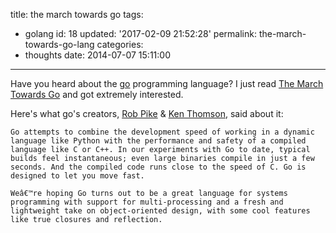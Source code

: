 title: the march towards go
tags:
  - golang
id: 18
updated: '2017-02-09 21:52:28'
permalink: the-march-towards-go-lang
categories:
  - thoughts
date: 2014-07-07 15:11:00
---


Have you heard about the [go](https://golang.org) programming language?
I just read [The March Towards Go](http://zef.me/6191/the-march-towards-go) and got extremely interested. 

Here's what go's creators, [Rob Pike](https://en.wikipedia.org/wiki/Rob_Pike) & [Ken Thomson](https://en.wikipedia.org/wiki/Ken_Thompson), said about it:

```
Go attempts to combine the development speed of working in a dynamic language like Python with the performance and safety of a compiled language like C or C++. In our experiments with Go to date, typical builds feel instantaneous; even large binaries compile in just a few seconds. And the compiled code runs close to the speed of C. Go is designed to let you move fast.

Weâ€™re hoping Go turns out to be a great language for systems programming with support for multi-processing and a fresh and lightweight take on object-oriented design, with some cool features like true closures and reflection.
```